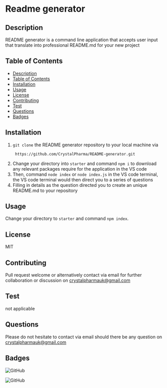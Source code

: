 # Readme generator
## Description
README generator is a command line application that accepts user input that translate into professional README.md for your new project
    
## Table of Contents
- [Description](#Description)
- [Table of Contents](#Table-of-Contents)
- [Installation](#Installation)
- [Usage](#Usage)
- [License](#License)
- [Contributing](#Contributing)
- [Test](#Test)
- [Questions](#Questions)
- [Badges](#Badges)

## Installation
1. `git clone` the README generator repository to your local machine via 
    ```
     https://github.com/CrystalPharma/README-generator.git
    ```
2. Change your directory into `starter` and command `npm i` to download any relevant packages require for the application in the VS code 
3. Then, command `node index` or `node index.js` in the VS code terminal, the VS code terminal would then direct you to a series of questions 
4. Filling in details as the question directed you to create an unique README.md to your repository

## Usage
Change your directory to `starter` and command `npm index`.

## License
MIT
    
## Contributing
Pull request welcome or alternatively contact via email for further collaboration or discussion on crystalpharmauk@gmail.com
    
## Test
not applicable
    
## Questions
Please do not hesitate to contact via email should there be any question on crystalpharmauk@gmail.com

## Badges
![GitHub](https://img.shields.io/github/languages/top/CrystalPharma/README-generator)

![GitHub](https://img.shields.io/github/license/CrystalPharma/README-generator)

